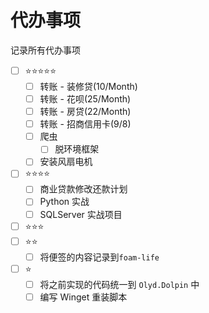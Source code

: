 # 代办事项

记录所有代办事项

- [ ] ⭐⭐⭐⭐⭐
  - [ ] 转账 - 装修贷(10/Month)
  - [ ] 转账 - 花呗(25/Month)
  - [ ] 转账 - 房贷(22/Month)
  - [ ] 转账 - 招商信用卡(9/8)
  - [ ] 爬虫
    - [ ] 脱环境框架
  - [ ] 安装风扇电机
- [ ] ⭐⭐⭐⭐
  - [ ] 商业贷款修改还款计划
  - [ ] Python 实战
  - [ ] SQLServer 实战项目
- [ ] ⭐⭐⭐
- [ ] ⭐⭐
  - [ ] 将便签的内容记录到`foam-life`
- [ ] ⭐
  - [ ] 将之前实现的代码统一到 `Olyd.Dolpin` 中
  - [ ] 编写 Winget 重装脚本
